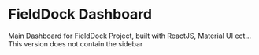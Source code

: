 # FieldDock Dashboard

Main Dashboard for FieldDock Project, built with ReactJS, Material UI ect...
This version does not contain the sidebar
